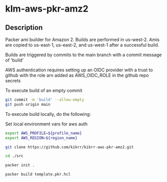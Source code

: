 # klm-aws-pkr-amz2

## Description

Packer ami builder for Amazon 2. Builds are performed in us-west-2. Amis are copied to us-east-1, us-east-2, and us-west-1 after a successful build.

Builds are triggered by commits to the main branch with a commit message of 'build'

AWS authentication requires setting up an OIDC provider with a trust to github with the role arn added as AWS_OIDC_ROLE in the github repo secrets

To execute build of an empty commit

```bash
git commit -m 'build' --allow-empty
git push origin main
```

To execute build locally, do the following:

Set local environment vars for aws auth

```bash
export AWS_PROFILE=${profile_name}
export AWS_REGION=${region_name}
```

```bash
git clone https://github.com/kikrr/kikrr-aws-pkr-amz2.git
```

```bash
cd ./src
```

```bash
packer init .
```

```bash
packer build template.pkr.hcl
```